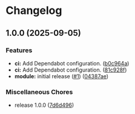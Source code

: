 # Changelog

## 1.0.0 (2025-09-05)


### Features

* **ci:** Add Dependabot configuration. ([b0c964a](https://github.com/gocloudLa/terraform-aws-wrapper-cost-control/commit/b0c964a0d39bd5f7a13a217e4ff8aa4cbeef7dbf))
* **ci:** Add Dependabot configuration. ([81c928f](https://github.com/gocloudLa/terraform-aws-wrapper-cost-control/commit/81c928f2338d308ca0d59c464a2003ca3f4060f0))
* **module:** initial release ([#1](https://github.com/gocloudLa/terraform-aws-wrapper-cost-control/issues/1)) ([04387ae](https://github.com/gocloudLa/terraform-aws-wrapper-cost-control/commit/04387ae73f327f837c6afff3697ad67e4ed391db))


### Miscellaneous Chores

* release 1.0.0 ([7d6d496](https://github.com/gocloudLa/terraform-aws-wrapper-cost-control/commit/7d6d496c3a06fd6f74b44d3f7fdf4633acf6fb14))

